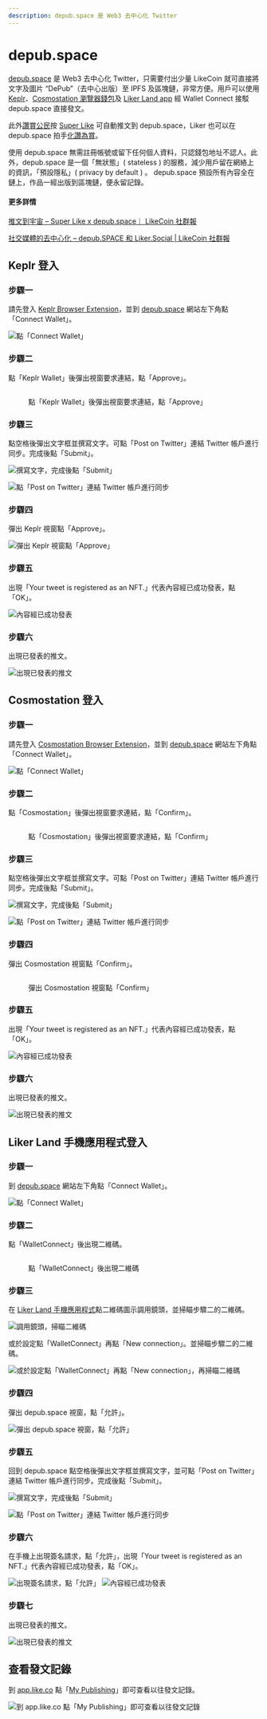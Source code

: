 ```yaml
---
description: depub.space 是 Web3 去中心化 Twitter
---
```


# depub.space

[depub.space](https://depub.space/) 是 Web3 去中心化 Twitter，只需要付出少量 LikeCoin 就可直接將文字及圖片 “DePub”（去中心出版）至 IPFS 及區塊鏈，非常方便。用戶可以使用 [Keplr](../../general-guides/wallet/keplr/)、[Cosmostation 瀏覽器錢包](../../general-guides/wallet/cosmostation/)及 [Liker Land app](../liker-land/download.md) 經 Wallet Connect 接駁 depub.space 直接發文。

此外[讚賞公民](../civic-liker/)按 [Super Like](../liker-land/superlike.md) 可自動推文到 depub.space，Liker 也可以在 depub.space 拍手[化讚為賞](../liker-land/like.md)。

使用 depub.space 無需註冊帳號或留下任何個人資料，只認錢包地址不認人。此外，depub.space 是一個「無狀態」( stateless ) 的服務，減少用戶留在網絡上的資訊，「預設隱私」( privacy by default ) 。 depub.space 預設所有內容全在鏈上，作品一經出版到區塊鏈，便永留記錄。

#### 更多詳情

[推文到宇宙 – Super Like x depub.space｜ LikeCoin 社群報](https://blog.like.co/zh/%E6%8E%A8%E6%96%87%E5%88%B0%E5%AE%87%E5%AE%99-super-like-x-depub-space%EF%BD%9C-likecoin-%E7%A4%BE%E7%BE%A4%E5%A0%B1/)

[社交媒體的去中心化 – depub.SPACE 和 Liker.Social | LikeCoin 社群報](https://blog.like.co/zh/%E7%A4%BE%E4%BA%A4%E5%AA%92%E9%AB%94%E7%9A%84%E5%8E%BB%E4%B8%AD%E5%BF%83%E5%8C%96-depub-space-%E5%92%8C-liker-social-likecoin-%E7%A4%BE%E7%BE%A4%E5%A0%B1/)

## Keplr 登入

### 步驟一

請先登入 [Keplr Browser Extension](../../general-guides/wallet/keplr/)，並到 [depub.space](https://depub.space/) 網站左下角點「Connect Wallet」。

![點「Connect Wallet」](<../../.gitbook/assets/depub.space 1.png>)

### 步驟二

點「Keplr Wallet」後彈出視窗要求連結，點「Approve」。

<figure><img src="../../.gitbook/assets/depub.space keplr 01.png" alt=""><figcaption><p>點「Keplr Wallet」後彈出視窗要求連結，點「Approve」</p></figcaption></figure>

### 步驟三

點空格後彈出文字框並撰寫文字。可點「Post on Twitter」連結 Twitter 帳戶進行同步。完成後點「Submit」。

![撰寫文字，完成後點「Submit」](<../../.gitbook/assets/depub.space 3.png>)

![點「Post on Twitter」連結 Twitter 帳戶進行同步](<../../.gitbook/assets/depub.space 4.png>)

### 步驟四

彈出 Keplr 視窗點「Approve」。

![彈出 Keplr 視窗點「Approve」](<../../.gitbook/assets/depub.space 5.png>)

### 步驟五

出現「Your tweet is registered as an NFT.」代表內容經已成功發表，點「OK」。

![內容經已成功發表](<../../.gitbook/assets/depub.space 6.png>)

### 步驟六

出現已發表的推文。

![出現已發表的推文](<../../.gitbook/assets/depub.space 7.png>)

## Cosmostation 登入

### 步驟一

請先登入 [Cosmostation Browser Extension](../../general-guides/wallet/cosmostation/)，並到 [depub.space](https://depub.space/) 網站左下角點「Connect Wallet」。

![點「Connect Wallet」](<../../.gitbook/assets/depub.space 1.png>)

### 步驟二

點「Cosmostation」後彈出視窗要求連結，點「Confirm」。

<figure><img src="../../.gitbook/assets/depub.space cosmostation 01.png" alt=""><figcaption><p>點「Cosmostation」後彈出視窗要求連結，點「Confirm」</p></figcaption></figure>

### 步驟三

點空格後彈出文字框並撰寫文字。可點「Post on Twitter」連結 Twitter 帳戶進行同步。完成後點「Submit」。

![撰寫文字，完成後點「Submit」](<../../.gitbook/assets/depub.space 3.png>)

![點「Post on Twitter」連結 Twitter 帳戶進行同步](<../../.gitbook/assets/depub.space 4.png>)

### 步驟四

彈出 Cosmostation 視窗點「Confirm」。

<figure><img src="../../.gitbook/assets/depub.space wallet connect 02.png" alt=""><figcaption><p>彈出 Cosmostation 視窗點「Confirm」</p></figcaption></figure>

### 步驟五

出現「Your tweet is registered as an NFT.」代表內容經已成功發表，點「OK」。

![內容經已成功發表](<../../.gitbook/assets/depub.space 6.png>)

### 步驟六

出現已發表的推文。

![出現已發表的推文](<../../.gitbook/assets/depub.space 7.png>)

## Liker Land 手機應用程式登入

### 步驟一

到 [depub.space](https://depub.space/) 網站左下角點「Connect Wallet」。

![點「Connect Wallet」](<../../.gitbook/assets/depub.space 1.png>)

### 步驟二

點「WalletConnect」後出現二維碼。

<figure><img src="../../.gitbook/assets/depub.space wallet connect 01.png" alt=""><figcaption><p>點「WalletConnect」後出現二維碼</p></figcaption></figure>

### 步驟三

在 [Liker Land 手機應用程式](../liker-land/download.md)點二維碼圖示調用鏡頭，並掃瞄步驟二的二維碼。

![調用鏡頭，掃瞄二維碼](<../../.gitbook/assets/depub.SPACE wc 4.png>)

或於設定點「WalletConnect」再點「New connection」。並掃瞄步驟二的二維碼。

![或於設定點「WalletConnect」再點「New connection」，再掃瞄二維碼](<../../.gitbook/assets/depub.space wc 5.png>)

### 步驟四

彈出 depub.space 視窗，點「允許」。

![彈出 depub.space 視窗，點「允許」](<../../.gitbook/assets/depub.space wc 6.png>)

### 步驟五

回到 depub.space 點空格後彈出文字框並撰寫文字，並可點「Post on Twitter」連結 Twitter 帳戶進行同步。完成後點「Submit」。

![撰寫文字，完成後點「Submit」](<../../.gitbook/assets/depub.space wc 7.png>)

![點「Post on Twitter」連結 Twitter 帳戶進行同步](<../../.gitbook/assets/depub.space 4.png>)

### 步驟六

在手機上出現簽名請求，點「允許」，出現「Your tweet is registered as an NFT.」代表內容經已成功發表，點「OK」。

![出現簽名請求，點「允許」](<../../.gitbook/assets/depub.space wc 8.png>) ![內容經已成功發表](<../../.gitbook/assets/depub.space 6.png>)

### 步驟七

出現已發表的推文。

![出現已發表的推文](<../../.gitbook/assets/depub.space wc 9.png>)

## 查看發文記錄

到 [app.like.co](https://app.like.co/) 點「[My Publishing](https://app.like.co/works)」即可查看以往發文記錄。

![到 app.like.co 點「My Publishing」即可查看以往發文記錄](<../../.gitbook/assets/depub.space wc 10.png>)
